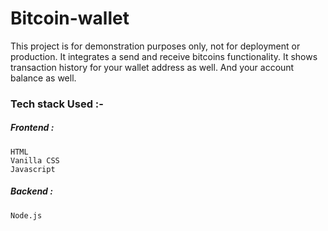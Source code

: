 # Bitcoin-wallet
This project is for demonstration purposes only, not for deployment or production. It integrates a send and receive bitcoins functionality. It shows transaction history for your wallet address as well. And your account balance as well. 

### Tech stack Used :- 
##### Frontend : 
```
HTML
Vanilla CSS
Javascript 
```
##### Backend : 
``` 
Node.js 
```













